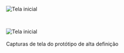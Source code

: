 <figure>
    <img src="https://raw.githubusercontent.com/wiki/fga-gpp-mds/2016.2-WikiLegis/imagens/casa.png" alt="Tela inicial" align="middle">
</figure>
<br>
<figure>
    <img src="https://raw.githubusercontent.com/wiki/fga-gpp-mds/2016.2-WikiLegis/imagens/screen4.png" alt="Tela inicial" align="middle">
<br><br>
<figcaption>Capturas de tela do protótipo de alta definição</figcaption>
</figure>
